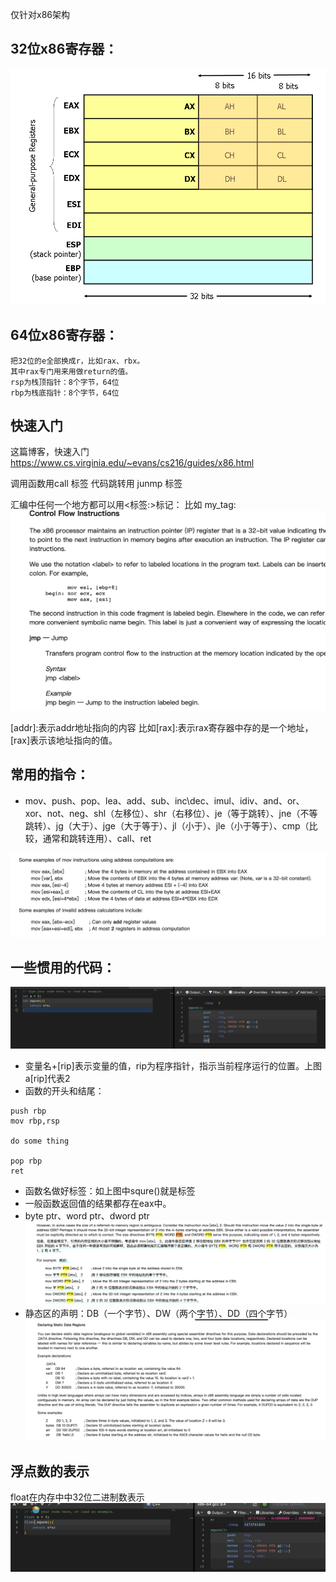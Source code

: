 仅针对x86架构
## 32位x86寄存器：
![](images/汇编的相关知识_image_1.png)

## 64位x86寄存器：
	把32位的e全部换成r，比如rax、rbx。
	其中rax专门用来用做return的值。
	rsp为栈顶指针：8个字节，64位
	rbp为栈底指针：8个字节，64位

## 快速入门
这篇博客，快速入门
https://www.cs.virginia.edu/~evans/cs216/guides/x86.html

调用函数用call  标签
代码跳转用 junmp 标签

汇编中任何一个地方都可以用<标签:>标记：
比如 my_tag:
![](images/汇编的相关知识_image_2.png)

\[addr\]:表示addr地址指向的内容
比如\[rax\]:表示rax寄存器中存的是一个地址，\[rax\]表示该地址指向的值。

## 常用的指令：
- mov、push、pop、lea、add、sub、inc\\dec、imul、idiv、and、or、xor、not、neg、shl（左移位）、shr（右移位）、je（等于跳转）、jne（不等跳转）、jg（大于）、jge（大于等于）、jl（小于）、jle（小于等于）、cmp（比较，通常和跳转连用）、call、ret

![](images/汇编的相关知识_image_3.png)

## 一些惯用的代码：
![](images/汇编的相关知识_image_4.png)
- 变量名+\[rip\]表示变量的值，rip为程序指针，指示当前程序运行的位置。上图a\[rip\]代表2
- 函数的开头和结尾：
```
push rbp
mov rbp,rsp

do some thing

pop rbp
ret
``` 
- 函数名做好标签：如上图中squre()就是标签
- 一般函数返回值的结果都存在eax中。
- byte ptr、word ptr、dword ptr
![](images/汇编的相关知识_image_5.png)
- 静态区的声明：DB（一个字节）、DW（两个字节）、DD（四个字节）
![](images/汇编的相关知识_image_6.png)

## 浮点数的表示

float在内存中中32位二进制数表示
![](images/汇编的相关知识_image_7.png)